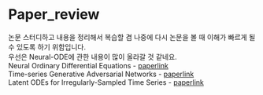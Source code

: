 # Paper_review
논문 스터디하고 내용을 정리해서 복습할 겸 나중에 다시 논문을 볼 때 이해가 빠르게 될 수 있도록 하기 위함입니다. <br/>
우선은 Neural-ODE에 관한 내용이 많이 올라갈 것 같네요.<br/>
Neural Ordinary Differential Equations - [paperlink](https://arxiv.org/abs/1806.07366) <br/>
Time-series Generative Adversarial Networks - [paperlink](https://papers.nips.cc/paper/2019/hash/c9efe5f26cd17ba6216bbe2a7d26d490-Abstract.html) <br/>
Latent ODEs for Irregularly-Sampled Time Series - [paperlink](https://arxiv.org/abs/1907.03907) <br/>
